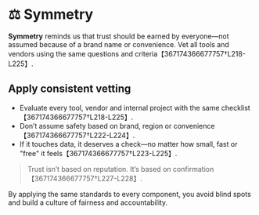 # ⚖️ Symmetry

**Symmetry** reminds us that trust should be earned by everyone—not assumed
because of a brand name or convenience.  Vet all tools and vendors using the
same questions and criteria【367174366677757†L218-L225】.

## Apply consistent vetting

* Evaluate every tool, vendor and internal project with the same checklist【367174366677757†L218-L225】.
* Don’t assume safety based on brand, region or convenience【367174366677757†L222-L224】.
* If it touches data, it deserves a check—no matter how small, fast or "free"
  it feels【367174366677757†L223-L225】.

> Trust isn’t based on reputation. It’s based on confirmation【367174366677757†L227-L228】.

By applying the same standards to every component, you avoid blind spots and
build a culture of fairness and accountability.